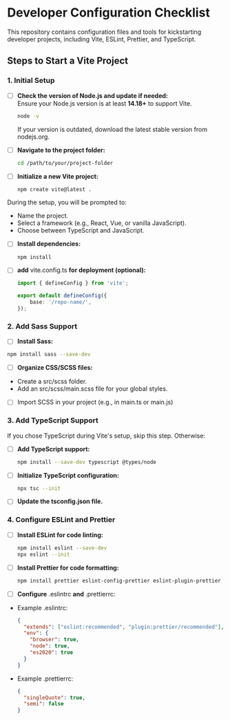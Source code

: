 # Developer Configuration Checklist

This repository contains configuration files and tools for kickstarting developer projects, including Vite, ESLint, Prettier, and TypeScript.

## Steps to Start a Vite Project

### 1. Initial Setup
- [ ] **Check the version of Node.js and update if needed:**  
  Ensure your Node.js version is at least **14.18+** to support Vite.  
  ```bash
  node -v
   ```
  If your version is outdated, download the latest stable version from nodejs.org.

- [ ] **Navigate to the project folder:**
   ```bash
   cd /path/to/your/project-folder
   ```

- [ ] **Initialize a new Vite project:**
   ```bash
   npm create vite@latest .
   ```
During the setup, you will be prompted to:

* Name the project.
* Select a framework (e.g., React, Vue, or vanilla JavaScript).
* Choose between TypeScript and JavaScript.
   
- [ ] **Install dependencies:**
   ```bash
   npm install
   ```

- [ ] **add** vite.config.ts **for deployment (optional):**
   ```typescript
   import { defineConfig } from 'vite';
   
   export default defineConfig({
       base: '/repo-name/',
   });
   ```

### 2. Add Sass Support
- [ ] **Install Sass:**
```bash
npm install sass --save-dev
```

- [ ] **Organize CSS/SCSS files:**
 - Create a src/scss folder.
 - Add an src/scss/main.scss file for your global styles.

- [ ] Import SCSS in your project (e.g., in main.ts or main.js)

### 3. Add TypeScript Support
If you chose TypeScript during Vite's setup, skip this step. Otherwise:
- [ ] **Add TypeScript support:**
   ```bash
   npm install --save-dev typescript @types/node
   ```

- [ ] **Initialize TypeScript configuration:**
   ```bash
   npx tsc --init
   ```

- [ ] **Update the tsconfig.json file.**

### 4. Configure ESLint and Prettier

- [ ] **Install ESLint for code linting:**
   ```bash
   npm install eslint --save-dev
   npx eslint --init
   ```

- [ ]  **Install Prettier for code formatting:**
   ```bash
   npm install prettier eslint-config-prettier eslint-plugin-prettier --save-dev
   ```

- [ ] **Configure** .eslintrc **and** .prettierrc:
- Example .eslintrc:
   ```json
   {
     "extends": ["eslint:recommended", "plugin:prettier/recommended"],
     "env": {
       "browser": true,
       "node": true,
       "es2020": true
     }
   }
   ```
   
- Example .prettierrc:
   ```json
   {
     "singleQuote": true,
     "semi": false
   }
   ```
